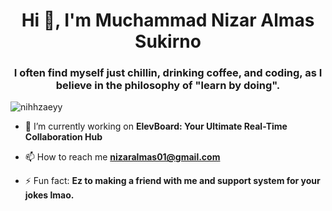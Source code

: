<h1 align="center">Hi 👋, I'm Muchammad Nizar Almas Sukirno</h1>
<h3 align="center">I often find myself just chillin, drinking coffee, and coding, as I believe in the philosophy of "learn by doing".</h3>

<p align="left"> <img src="https://komarev.com/ghpvc/?username=nihhzaeyy&label=Profile%20views&color=0e75b6&style=flat" alt="nihhzaeyy" /> </p>

- 🔭 I’m currently working on **ElevBoard: Your Ultimate Real-Time Collaboration Hub**

- 📫 How to reach me **nizaralmas01@gmail.com**

- ⚡ Fun fact: **Ez to making a friend with me and support system for your jokes lmao.**

<p align="left">
</p>

